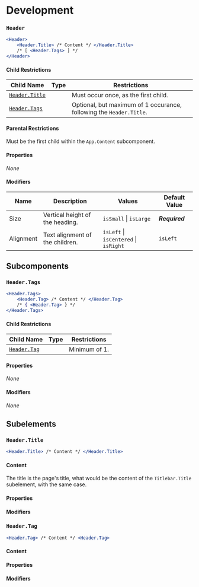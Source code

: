 # Development

### `Header`

```jsx
<Header>
    <Header.Title> /* Content */ </Header.Title>
    /* [ <Header.Tags> ] */
</Header>
```

#### Child Restrictions

<table><thead><tr><th>Child Name</th><th data-type="select">Type</th><th>Restrictions</th></tr></thead><tbody><tr><td><code></code><a href="development.md#header.title"><code>Header.Title</code></a><code></code></td><td></td><td>Must occur once, as the first child.</td></tr><tr><td><code></code><a href="development.md#header.tags"><code>Header.Tags</code></a><code></code></td><td></td><td>Optional, but maximum of 1 occurance, following the <code>Header.Title</code>.</td></tr></tbody></table>

#### Parental Restrictions

Must be the first child within the `App.Content` subcomponent.

#### Properties

_None_

#### Modifiers

| Name      | Description                     | Values                                | Default Value  |
| --------- | ------------------------------- | ------------------------------------- | -------------- |
| Size      | Vertical height of the heading. | `isSmall` \| `isLarge`                | _**Required**_ |
| Alignment | Text alignment of the children. | `isLeft` \| `isCentered` \| `isRight` | `isLeft`       |

## Subcomponents

### `Header.Tags`

```jsx
<Header.Tags>
    <Header.Tag> /* Content */ </Header.Tag>
    /* { <Header.Tag> } */
</Header.Tags>
```

#### Child Restrictions

<table><thead><tr><th>Child Name</th><th data-type="select">Type</th><th>Restrictions</th></tr></thead><tbody><tr><td><code></code><a href="development.md#header.tag"><code>Header.Tag</code></a><code></code></td><td></td><td>Minimum of 1.</td></tr></tbody></table>

#### Properties

_None_

#### Modifiers

_None_

## Subelements

### `Header.Title`

```jsx
<Header.Title> /* Content */ </Header.Title>
```

#### Content

The title is the page's title, what would be the content of the `Titlebar.Title` subelement, with the same case.

#### Properties

#### Modifiers

### `Header.Tag`

```jsx
<Header.Tag> /* Content */ <Header.Tag>
```

#### Content

#### Properties

#### Modifiers
